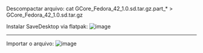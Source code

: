 Descompactar arquivo:
cat GCore_Fedora_42_1.0.sd.tar.gz.part_* > GCore_Fedora_42_1.0.sd.tar.gz

Instalar SaveDesktop via flatpak:
![image](https://github.com/user-attachments/assets/6cfccdc2-edcd-4d4d-82a6-78f11271cea0)

--------------------------------------------------------------------------------------------

Importar o arquivo:
![image](https://github.com/user-attachments/assets/d0275512-bc7f-4c8b-be35-6c2a44ae195c)
